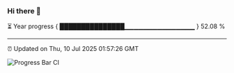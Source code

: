 ### Hi there 👋

⏳ Year progress { ███████████████▁▁▁▁▁▁▁▁▁▁▁▁▁▁▁ } 52.08 %

---

⏰ Updated on Thu, 10 Jul 2025 01:57:26 GMT

![Progress Bar CI](https://github.com/liununu/liununu/workflows/Progress%20Bar%20CI/badge.svg)
